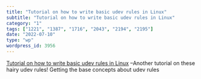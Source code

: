 ```yaml
---
title: "Tutorial on how to write basic udev rules in Linux"
subtitle: "Tutorial on how to write basic udev rules in Linux"
category: "1"
tags: ["1221", "1387", "1716", "2043", "2194", "2195"]
date: "2022-07-10"
type: "wp"
wordpress_id: 3956
---
```

[ Tutorial on how to write basic udev rules in Linux]( https://linuxconfig.org/tutorial-on-how-to-write-basic-udev-rules-in-linux) –Another tutorial on these hairy udev rules! Getting the base concepts about udev rules